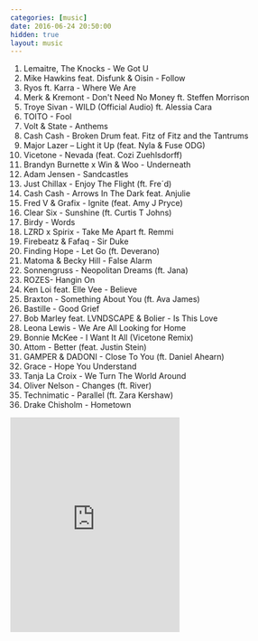```yaml
---
categories: [music]
date: 2016-06-24 20:50:00
hidden: true
layout: music
---
```


1. Lemaitre, The Knocks - We Got U
2. Mike Hawkins feat. Disfunk & Oisin - Follow
3. Ryos ft. Karra - Where We Are
4. Merk & Kremont - Don't Need No Money ft. Steffen Morrison
5. Troye Sivan - WILD (Official Audio) ft. Alessia Cara
6. TOITO - Fool
7. Volt & State - Anthems
8. Cash Cash - Broken Drum feat. Fitz of Fitz and the Tantrums
9. Major Lazer – Light it Up (feat. Nyla & Fuse ODG)
10. Vicetone - Nevada (feat. Cozi Zuehlsdorff)
11. Brandyn Burnette x Win & Woo - Underneath
12. Adam Jensen - Sandcastles
13. Just Chillax - Enjoy The Flight (ft. Fre´d)
14. Cash Cash - Arrows In The Dark feat. Anjulie
15. Fred V & Grafix - Ignite (feat. Amy J Pryce)
16. Clear Six - Sunshine (ft. Curtis T Johns)
17. Birdy - Words
18. LZRD x Spirix - Take Me Apart ft. Remmi
19. Firebeatz & Fafaq - Sir Duke
20. Finding Hope - Let Go (ft. Deverano)
21. Matoma & Becky Hill - False Alarm
22. Sonnengruss - Neopolitan Dreams (ft. Jana)
23. ROZES- Hangin On
24. Ken Loi feat. Elle Vee - Believe
25. Braxton - Something About You (ft. Ava James)
26. Bastille - Good Grief
27. Bob Marley feat. LVNDSCAPE & Bolier - Is This Love
28. Leona Lewis  -  We Are All Looking for Home
29. Bonnie McKee - I Want It All (Vicetone Remix)
30. Attom - Better (feat. Justin Stein)
31. GAMPER & DADONI - Close To You (ft. Daniel Ahearn)
32. Grace - Hope You Understand
33. Tanja La Croix - We Turn The World Around
34. Oliver Nelson - Changes (ft. River)
35. Technimatic - Parallel (ft. Zara Kershaw)
36. Drake Chisholm - Hometown

<div class="center">
  <iframe src="https://embed.spotify.com/?uri=spotify%3Aalbum%3A152cEY1ruML4NdagKlaFMD&theme=white" width="300" height="380" frameborder="0" allowtransparency="true"></iframe>
</div>  